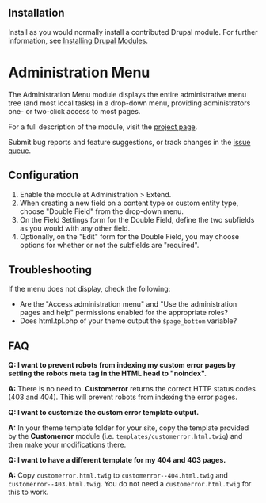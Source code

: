 ## InstallationInstall as you would normally install a contributed Drupal module. For furtherinformation, see[Installing Drupal Modules](https://www.drupal.org/docs/extending-drupal/installing-drupal-modules).# Administration MenuThe Administration Menu module displays the entire administrative menu tree(and most local tasks) in a drop-down menu, providing administrators one- ortwo-click access to most pages.For a full description of the module, visit the[project page](https://www.drupal.org/project/admin_menu).Submit bug reports and feature suggestions, or track changes in the[issue queue](https://www.drupal.org/project/issues/admin_menu).## Configuration1. Enable the module at Administration > Extend.1. When creating a new field on a content type or custom entity type, choose   "Double Field" from the drop-down menu.1. On the Field Settings form for the Double Field, define the two subfields   as you would with any other field.1. Optionally, on the "Edit" form for the Double Field, you may choose   options for whether or not the subfields are "required".## TroubleshootingIf the menu does not display, check the following:- Are the "Access administration menu" and "Use the administration pages and  help" permissions enabled for the appropriate roles?- Does html.tpl.php of your theme output the `$page_bottom` variable?## FAQ**Q: I want to prevent robots from indexing my custom error pages bysetting the robots meta tag in the HTML head to "noindex".****A:** There is no need to. **Customerror** returns the correct HTTPstatus codes (403 and 404). This will prevent robots from indexing theerror pages.**Q: I want to customize the custom error template output.****A:** In your theme template folder for your site, copy the templateprovided by the **Customerror** module(i.e. `templates/customerror.html.twig`) and then make yourmodifications there.**Q: I want to have a different template for my 404 and 403 pages.****A:** Copy `customerror.html.twig` to`customerror--404.html.twig` and `customerror--403.html.twig`. You do not need a `customerror.html.twig` for this to work.